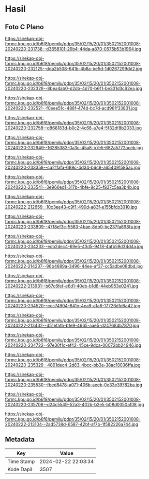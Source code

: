 # Hasil

## Foto C Plano

https://sirekap-obj-formc.kpu.go.id/b6f8/pemilu/pdpr/35/02/15/20/01/3502152001008-20240220-231738--d3658101-29b4-44da-a870-0575b53b1964.jpg

https://sirekap-obj-formc.kpu.go.id/b6f8/pemilu/pdpr/35/02/15/20/01/3502152001008-20240220-232125--dda2b508-641b-4b8a-be5d-1d0267299dd2.jpg

https://sirekap-obj-formc.kpu.go.id/b6f8/pemilu/pdpr/35/02/15/20/01/3502152001008-20240220-232329--8bea4ab0-d2db-4d70-b611-be331d3c62ea.jpg

https://sirekap-obj-formc.kpu.go.id/b6f8/pemilu/pdpr/35/02/15/20/01/3502152001008-20240220-232521--f0eee51c-488f-474d-bc7d-acd981f33831.jpg

https://sirekap-obj-formc.kpu.go.id/b6f8/pemilu/pdpr/35/02/15/20/01/3502152001008-20240220-232758--d868183d-b0c2-4c68-a7e4-5f32df8b2033.jpg

https://sirekap-obj-formc.kpu.go.id/b6f8/pemilu/pdpr/35/02/15/20/01/3502152001008-20240220-232949--16285383-0a3c-45a8-b7e5-682a5772aceb.jpg

https://sirekap-obj-formc.kpu.go.id/b6f8/pemilu/pdpr/35/02/15/20/01/3502152001008-20240220-233358--ca21fafa-689c-4d34-b6c9-a654091585ac.jpg

https://sirekap-obj-formc.kpu.go.id/b6f8/pemilu/pdpr/35/02/15/20/01/3502152001008-20240220-233541--3e960ed1-317b-4bfe-8c25-f927c5aa3b4b.jpg

https://sirekap-obj-formc.kpu.go.id/b6f8/pemilu/pdpr/35/02/15/20/01/3502152001008-20240222-212659--10c3ee43-c9f1-490d-a83f-e155bfcb3010.jpg

https://sirekap-obj-formc.kpu.go.id/b6f8/pemilu/pdpr/35/02/15/20/01/3502152001008-20240220-233809--47f8ef3c-5583-4bae-8db0-bc237fa898fa.jpg

https://sirekap-obj-formc.kpu.go.id/b6f8/pemilu/pdpr/35/02/15/20/01/3502152001008-20240220-234233--ecb2dec4-69e5-43d5-9418-4afb59d34d4a.jpg

https://sirekap-obj-formc.kpu.go.id/b6f8/pemilu/pdpr/35/02/15/20/01/3502152001008-20240222-214237--96b4889a-3496-44ee-af37-cc5adbe08dbd.jpg

https://sirekap-obj-formc.kpu.go.id/b6f8/pemilu/pdpr/35/02/15/20/01/3502152001008-20240222-213931--b67c6fef-e6d1-40eb-b1d8-44eb953e0241.jpg

https://sirekap-obj-formc.kpu.go.id/b6f8/pemilu/pdpr/35/02/15/20/01/3502152001008-20240220-234520--ecc74904-841e-4ea9-a1a6-17726dfd6a42.jpg

https://sirekap-obj-formc.kpu.go.id/b6f8/pemilu/pdpr/35/02/15/20/01/3502152001008-20240222-213432--451efa1b-bfe9-4665-aae5-d247684b7870.jpg

https://sirekap-obj-formc.kpu.go.id/b6f8/pemilu/pdpr/35/02/15/20/01/3502152001008-20240220-234722--97e30f1c-ef42-45ce-9dca-00072bb24946.jpg

https://sirekap-obj-formc.kpu.go.id/b6f8/pemilu/pdpr/35/02/15/20/01/3502152001008-20240220-235329--4891dec4-2d83-4bcc-bb3e-38ac18036ffa.jpg

https://sirekap-obj-formc.kpu.go.id/b6f8/pemilu/pdpr/35/02/15/20/01/3502152001008-20240220-235530--fbed8478-a071-406b-aeeb-0c33e39782ba.jpg

https://sirekap-obj-formc.kpu.go.id/b6f8/pemilu/pdpr/35/02/15/20/01/3502152001008-20240220-235706--d24c5549-52a3-402b-b2e5-b08d0050af08.jpg

https://sirekap-obj-formc.kpu.go.id/b6f8/pemilu/pdpr/35/02/15/20/01/3502152001008-20240222-213104--2ad5738d-6587-42bf-af7b-1f582226a744.jpg


## Metadata

| Key        | Value               |
| ---------- | ------------------- |
| Time Stamp | 2024-02-22 22:03:34 |
| Kode Dapil | 3507                |



